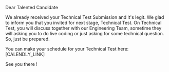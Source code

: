 Dear Talented Candidate

We already received your Technical Test Submission and it's legit. We glad to inform you that you invited for next stage, Technical Test. On Technical Test, you will discuss
together with our Engineering Team, sometime they will asking you to do live coding or just asking for some technical question. So, just be prepared.

You can make your schedule for your Technical Test here:
[CALENDLY_LINK]

See you there !
